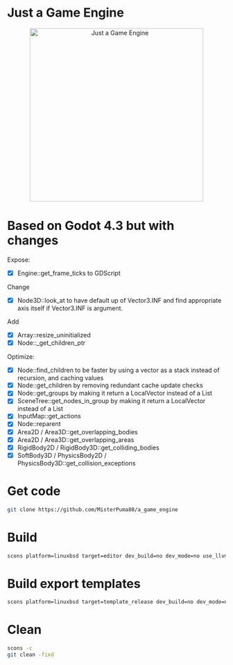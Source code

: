 # Just a Game Engine

<p align="center">
  <a href="https://github.com/MisterPuma80/a_game_engine">
    <img src="logo_outlined.svg" width="400" alt="Just a Game Engine">
  </a>
</p>

# Based on Godot 4.3 but with changes
Expose:
* [x] Engine::get_frame_ticks to GDScript

Change
* [x] Node3D::look_at to have default up of Vector3.INF and find appropriate axis itself if Vector3.INF is argument.

Add
* [X] Array::resize_uninitialized
* [X] Node::_get_children_ptr

Optimize:
* [x] Node::find_children to be faster by using a vector as a stack instead of recursion, and caching values
* [X] Node::get_children by removing redundant cache update checks
* [X] Node::get_groups by making it return a LocalVector instead of a List
* [X] SceneTree::get_nodes_in_group by making it return a LocalVector instead of a List
* [X] InputMap::get_actions
* [X] Node::reparent
* [X] Area2D / Area3D::get_overlapping_bodies
* [X] Area2D / Area3D::get_overlapping_areas
* [X] RigidBody2D / RigidBody3D::get_colliding_bodies
* [X] SoftBody3D / PhysicsBody2D / PhysicsBody3D::get_collision_exceptions

# Get code

```sh
git clone https://github.com/MisterPuma80/a_game_engine
```


# Build

```sh
scons platform=linuxbsd target=editor dev_build=no dev_mode=no use_llvm=yes linker=mold tests=yes execinfo=yes scu_build=yes -j 25
```

# Build export templates

```sh
scons platform=linuxbsd target=template_release dev_build=no dev_mode=no use_llvm=yes linker=mold scu_build=yes -j 25
```


# Clean

```sh
scons -c
git clean -fixd
```
